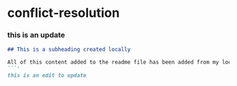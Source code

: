 # conflict-resolution
### this is an update
  ```md
  ## This is a subheading created locally

  All of this content added to the readme file has been added from my local Git repository.
  ```'
  this is an edit to update
